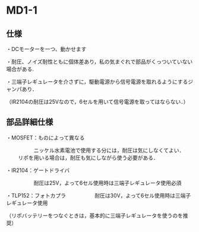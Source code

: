 # MD1-1
## 仕様
・DCモーターを一つ、動かせます

・耐圧、ノイズ耐性ともに個体差あり，私の気まぐれで部品がくっついていない場合がある.

・三端子レギュレータを介さずに，駆動電源から信号電源を取れるようにするジャンパあり．

（IR2104の耐圧は25Vなので，6セルを用いて信号電源を取ってはならない．）

## 部品詳細仕様
・MOSFET：ものによって異なる

　　　　　 ニッケル水素電池で使用する分には，耐圧は気にしなくてよい．
      　　 
          リポを用いる場合は，耐圧も気にしながら使う必要がある．

・IR2104：ゲートドライバ

　　　　　 耐圧は25V，よって6セル使用時は三端子レギュレータ使用必須

・TLP152：フォトカプラ
　　　　　 耐圧は30V，よって6セル使用時は三端子レギュレータ使用

（リポバッテリーをつなぐときは，基本的に三端子レギュレータを使うのを推奨）
